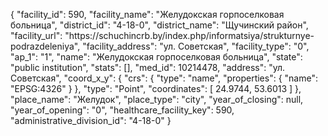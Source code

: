 {
    "facility_id": 590,
    "facility_name": "Желудокская горпоселковая больница",
    "district_id": "4-18-0",
    "district_name": "Щучинский район",
    "facility_url": "https:\/\/schuchincrb.by\/index.php\/informatsiya\/strukturnye-podrazdeleniya",
    "facility_address": "ул. Советская",
    "facility_type": "0",
    "ap_1": "1",
    "name": "Желудокская горпоселковая больница",
    "state": "public institution",
    "stats": [],
    "med_id": 10214478,
    "address": "ул. Советская",
    "coord_x_y": {
        "crs": {
            "type": "name",
            "properties": {
                "name": "EPSG:4326"
            }
        },
        "type": "Point",
        "coordinates": [
            24.9744,
            53.6013
        ]
    },
    "place_name": "Желудок",
    "place_type": "city",
    "year_of_closing": null,
    "year_of_opening": "0",
    "healthcare_facility_key": 590,
    "administrative_division_id": "4-18-0"
}